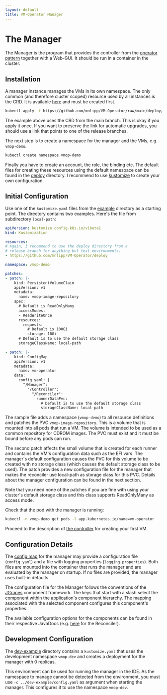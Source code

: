 ```yaml
---
layout: default
title: VM-Operator Manager
---
```


# The Manager

The Manager is the program that provides the controller from the
[operator pattern](https://github.com/cncf/tag-app-delivery/blob/eece8f7307f2970f46f100f51932db106db46968/operator-wg/whitepaper/Operator-WhitePaper_v1-0.md#operator-components-in-kubernetes)
together with a Web-GUI. It should be run in a container in the cluster. 

## Installation

A manager instance manages the VMs in its own namespace. The only
common (and therefore cluster scoped) resource used by all instances
is the CRD. It is available 
[here](https://github.com/mnlipp/VM-Operator/raw/main/deploy/crds/vms-crd.yaml)
and must be created first.

```sh
kubectl apply -f https://github.com/mnlipp/VM-Operator/raw/main/deploy/crds/vms-crd.yaml
```

The example above uses the CRD from the main branch. This is okay if
you apply it once. If you want to preserve the link for automatic
upgrades, you should use a link that points to one of the release branches.

The next step is to create a namespace for the manager and the VMs, e.g. 
`vmop-demo`.

```sh
kubectl create namespace vmop-demo
```

Finally you have to create an account, the role, the binding etc. The 
default files for creating these resources using the default namespace 
can be found in the 
[deploy](https://github.com/mnlipp/VM-Operator/tree/main/deploy)
directory. I recommend to use 
[kustomize](https://kubernetes.io/docs/tasks/manage-kubernetes-objects/kustomization/) to create your own configuration. 

## Initial Configuration

Use one of the `kustomize.yaml` files from the
[example](https://github.com/mnlipp/VM-Operator/tree/main/example) directory 
as a starting point. The directory contains two examples. Here's the file
from subdirectory `local-path`:

```yaml
apiVersion: kustomize.config.k8s.io/v1beta1
kind: Kustomization

resources:
# Again, I recommend to use the deploy directory from a
# release branch for anything but test environments.
- https://github.com/mnlipp/VM-Operator/deploy

namespace: vmop-demo

patches:
- patch: |-
    kind: PersistentVolumeClaim
    apiVersion: v1
    metadata:
      name: vmop-image-repository
    spec:
      # Default is ReadOnlyMany
      accessModes:
      - ReadWriteOnce
      resources:
        requests:
          # Default is 100Gi
          storage: 10Gi
      # Default is to use the default storage class
      storageClassName: local-path

- patch: |-
    kind: ConfigMap
    apiVersion: v1
    metadata:
      name: vm-operator
    data:
      config.yaml: |
        "/Manager":
          "/Controller":
            "/Reconciler":
              runnerDataPvc:
                # Default is to use the default storage class
                storageClassName: local-path
```

The sample file adds a namespace (`vmop-demo`) to all resource 
definitions and patches the PVC `vmop-image-repository`. This is a volume
that is mounted into all pods that run a VM. The volume is intended 
to be used as a common repository for CDROM images. The PVC must exist
and it must be bound before any pods can run.

The second patch affects the small volume that is created for each
runner and contains the VM's configuration data such as the EFI vars.
The manager's default configuration causes the PVC for this volume
to be created with no storage class (which causes the default storage
class to be used). The patch provides a new configuration file for 
the manager that makes the reconciler use local-path as storage 
class for this PVC. Details about the manager configuration can be 
found in the next section.

Note that you need none of the patches if you are fine with using your 
cluster's default storage class and this class supports ReadOnlyMany as 
access mode.

Check that the pod with the manager is running:

```sh
kubectl -n vmop-demo get pods -l app.kubernetes.io/name=vm-operator
```

Proceed to the description of [the controller](controller.html)
for creating your first VM.

## Configuration Details

The [config map](https://github.com/mnlipp/VM-Operator/blob/main/deploy/vmop-config-map.yaml) 
for the manager may provide a configuration file (`config.yaml`) and 
a file with logging properties (`logging.properties`). Both files are mounted
into the container that runs the manager and are evaluated by the manager
on startup. If no files are provided, the manager uses built-in defaults.

The configuration file for the Manager follows the conventions of
the [JGrapes](https://mnlipp.github.io/jgrapes/) component framework.
The keys that start with a slash select the component within the 
application's component hierarchy. The mapping associated with the
selected component configures this component's properties.

The available configuration options for the components can be found
in their respective JavaDocs (e.g. 
[here](latest-release/javadoc/org/jdrupes/vmoperator/manager/Reconciler.html)
for the Reconciler).

## Development Configuration

The [dev-example](https://github.com/mnlipp/VM-Operator/tree/main/dev-example)
directory contains a `kustomize.yaml` that uses the development namespace 
`vmop-dev` and creates a deployment for the manager with 0 replicas.

This environment can be used for running the manager in the IDE. As the 
namespace to manage cannot be detected from the environment, you must use
 `-c ../dev-example/config.yaml` as argument when starting the manager. This 
configures it to use the namespace `vmop-dev`.
